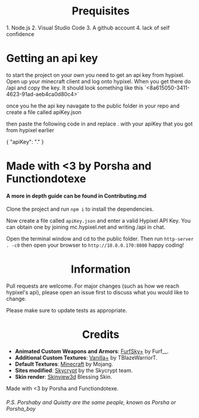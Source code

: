 <h1 align="center">Prequisites</h1>
1. Node.js
2. Visual Studio Code
3. A github account
4. lack of self confidence

<h1 alight="center">Getting an api key</h1>
to start the project on your own you need to get an api key from hypixel. Open up your minecraft client and log onto hypixel. When you get there do /api and copy the key. It should look something like this `<8a615050-3411-4623-91ad-aeb4ca0d80c4>`

once you he the api key navagate to the public folder in your repo and create a file called apiKey.json

then paste the following code in and replace . with your apiKey that you got from hypixel earlier

{
    "apiKey": "."
}

<!--  im sorry  -->
Made with <3 by Porsha and Functiondotexe 
=======
#### A more in depth guide can be found in Contributing.md

Clone the project and run `npm i` to install the dependencies.

Now create a file called `apiKey.json` and enter a valid Hypixel API Key. You can obtain one by joining mc.hypixel.net and writing /api in chat.

Open the terminal window and cd to the public folder. Then run `http-server . -c0` then open your browser to `http://10.0.0.170:8080` happy coding!

<h1 align="center"> Information </h1>
Pull requests are welcome. For major changes (such as how we reach hypixel's api), please open an issue first to discuss what you would like to change.

Please make sure to update tests as appropriate.



<h1 align="center"> Credits </h1>

- **Animated Custom Weapons and Armors**: <a href="https://hypixel.net/threads/2138599/">FurfSky+</a> by Furf\_\_.
- **Additional Custom Textures**: <a href="https://hypixel.net/threads/2147652/">Vanilla+</a> by TBlazeWarriorT.
- **Default Textures**: <a href="https://www.minecraft.net/">Minecraft</a> by Mojang.
- **Sites modified**: <a href="https://sky.shiiyu.moe">Skycrypt</a> by the Skycrypt team.
- **Skin render**: <a href="https://github.com/bs-community/skinview3d/">Skinview3d</a> Blessing Skin.

Made with <3 by Porsha and Functiondotexe.
###### P.S. Porshaby and Quistty are the same people, known as Porsha or Porsha_boy
